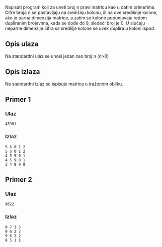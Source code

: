 Napisati program koji za uneti broj n pravi matricu kao u datim primerima. Cifre broja n se postavljaju na središnju kolonu, ili na dve središnje kolone, ako je parna dimenzija matrice, a zatim se kolone popunjavaju redom dupliranim brojevima, kada se dođe do 9, sledeći broj je 0. U slučaju neparne dimenzije cifra sa središje kolone se uvek duplira u koloni ispod.

## Opis ulaza

Na standardni ulaz se unosi jedan ceo broj n (n>0)

## Opis izlaza

Na standardni izlaz se ispisuje matrica u traženom obliku.

## Primer 1

### Ulaz

~~~
45901
~~~

### Izlaz

~~~
5 6 0 1 2
5 6 0 1 2
4 5 9 0 1
4 5 9 0 1
3 4 8 9 0
~~~

## Primer 2

### Ulaz

~~~
9622
~~~

### Izlaz

~~~
0 7 3 3
9 6 2 2
9 6 2 2
8 5 1 1
~~~
